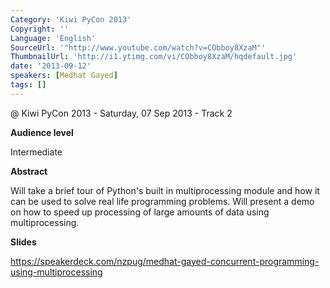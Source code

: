 ```yaml
---
Category: 'Kiwi PyCon 2013'
Copyright: ''
Language: 'English'
SourceUrl: '"http://www.youtube.com/watch?v=CObboy8XzaM"'
ThumbnailUrl: 'http://i1.ytimg.com/vi/CObboy8XzaM/hqdefault.jpg'
date: '2013-09-12'
speakers: [Medhat Gayed]
tags: []
---
```

@ Kiwi PyCon 2013 - Saturday, 07 Sep 2013 - Track 2

**Audience level**

Intermediate

**Abstract**

Will take a brief tour of Python's built in multiprocessing module and how it can be used to solve real life programming problems. Will present a demo on how to speed up processing of large amounts of data using multiprocessing.

**Slides**

https://speakerdeck.com/nzpug/medhat-gayed-concurrent-programming-using-multiprocessing